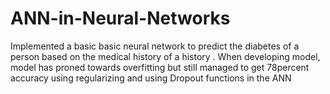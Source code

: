 # ANN-in-Neural-Networks
Implemented a basic basic neural network to predict the diabetes of a person based on the medical history of a history . When developing model, model has proned towards overfitting but still managed to get 78percent accuracy using regularizing and using Dropout functions in the ANN
